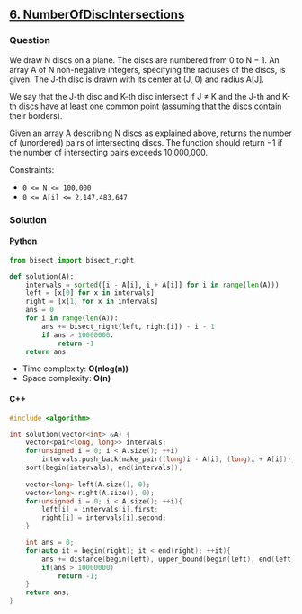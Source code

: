 ## **[6. NumberOfDiscIntersections](https://app.codility.com/programmers/lessons/6-sorting/number_of_disc_intersections/)**

### Question
We draw N discs on a plane. The discs are numbered from 0 to N − 1. 
An array A of N non-negative integers, specifying the radiuses of the discs, is given. The J-th disc is drawn with its center at (J, 0) and radius A[J].

We say that the J-th disc and K-th disc intersect if J ≠ K and the J-th and K-th discs have at least one common point (assuming that the discs contain their borders).

Given an array A describing N discs as explained above, returns the number of (unordered) pairs of intersecting discs. 
The function should return −1 if the number of intersecting pairs exceeds 10,000,000.

Constraints:
- `0 <= N <= 100,000`
- `0 <= A[i] <= 2,147,483,647`

### Solution

#### Python
```python
from bisect import bisect_right

def solution(A):
    intervals = sorted([i - A[i], i + A[i]] for i in range(len(A)))
    left = [x[0] for x in intervals]
    right = [x[1] for x in intervals]
    ans = 0
    for i in range(len(A)):
        ans += bisect_right(left, right[i]) - i - 1
        if ans > 10000000: 
            return -1
    return ans
```

- Time complexity: **O(nlog(n))**
- Space complexity: **O(n)**


#### C++
```cpp
#include <algorithm>

int solution(vector<int> &A) {
    vector<pair<long, long>> intervals;
    for(unsigned i = 0; i < A.size(); ++i)
        intervals.push_back(make_pair((long)i - A[i], (long)i + A[i]));
    sort(begin(intervals), end(intervals));
    
    vector<long> left(A.size(), 0);
    vector<long> right(A.size(), 0);
    for(unsigned i = 0; i < A.size(); ++i){
        left[i] = intervals[i].first;
        right[i] = intervals[i].second;
    }

    int ans = 0;
    for(auto it = begin(right); it < end(right); ++it){
        ans += distance(begin(left), upper_bound(begin(left), end(left), *it)) - distance(begin(right), it) - 1;
        if(ans > 10000000)
            return -1;
    }
    return ans;
}
```
